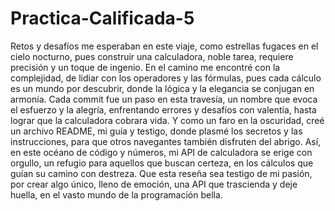 # Practica-Calificada-5
Retos y desafíos me esperaban en este viaje, como estrellas fugaces en el cielo nocturno, pues construir una calculadora, noble tarea, requiere precisión y un toque de ingenio.
En el camino me encontré con la complejidad, de lidiar con los operadores y las fórmulas, pues cada cálculo es un mundo por descubrir, donde la lógica y la elegancia se conjugan en armonía.
Cada commit fue un paso en esta travesía, un nombre que evoca el esfuerzo y la alegría, enfrentando errores y desafíos con valentía, hasta lograr que la calculadora cobrara vida.
Y como un faro en la oscuridad, creé un archivo README, mi guía y testigo, donde plasmé los secretos y las instrucciones, para que otros navegantes también disfruten del abrigo.
Así, en este océano de código y números, mi API de calculadora se erige con orgullo, un refugio para aquellos que buscan certeza, en los cálculos que guían su camino con destreza.
Que esta reseña sea testigo de mi pasión, por crear algo único, lleno de emoción, una API que trascienda y deje huella, en el vasto mundo de la programación bella.



